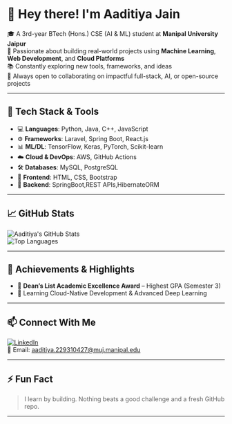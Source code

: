 <!--
**Aadi010105/Aadi010105** is a ✨ _special_ ✨ repository because its `README.md` (this file) appears on your GitHub profile.

Here are some ideas to get you started:

- 🔭 I’m currently working on ...
- 🌱 I’m currently learning ...
- 👯 I’m looking to collaborate on ...
- 🤔 I’m looking for help with ...
- 💬 Ask me about ...
- 📫 How to reach me: ...
- 😄 Pronouns: ...
- ⚡ Fun fact: ...
-->
# 👋 Hey there! I'm Aaditiya Jain

🎓 A 3rd-year BTech (Hons.) CSE (AI & ML) student at **Manipal University Jaipur**  
🚀 Passionate about building real-world projects using **Machine Learning**, **Web Development**, and **Cloud Platforms**  
📚 Constantly exploring new tools, frameworks, and ideas  
🤝 Always open to collaborating on impactful full-stack, AI, or open-source projects  

---

## 🧰 Tech Stack & Tools
- 💻 **Languages**: Python, Java, C++, JavaScript  
- ⚙️ **Frameworks**: Laravel, Spring Boot, React.js  
- 📊 **ML/DL**: TensorFlow, Keras, PyTorch, Scikit-learn  
- ☁️ **Cloud & DevOps**: AWS, GitHub Actions  
- 🛠️ **Databases**: MySQL, PostgreSQL  
- 🎨 **Frontend**: HTML, CSS, Bootstrap
- 🎨 **Backend**: SpringBoot,REST APIs,HibernateORM
 

---

## 📈 GitHub Stats
![Aaditiya's GitHub Stats](https://github-readme-stats.vercel.app/api?username=Aadi010105&theme=github_dark&show_icons=true&count_private=true)  
![Top Languages](https://github-readme-stats.vercel.app/api/top-langs/?username=Aadi010105&theme=github_dark&layout=compact)

---

## 🏅 Achievements & Highlights
- 🥇 **Dean’s List Academic Excellence Award** – Highest GPA (Semester 3)  
- 🌱 Learning Cloud-Native Development & Advanced Deep Learning  

---

## 📫 Connect With Me
[![LinkedIn](https://img.shields.io/badge/LinkedIn-blue?logo=linkedin&logoColor=white)](https://www.linkedin.com/in/aaditiya-jain-758707292/)  
📩 Email: [aaditiya.229310427@muj.manipal.edu](mailto:aaditiya.229310427@muj.manipal.edu)

---

## ⚡ Fun Fact
> I learn by building. Nothing beats a good challenge and a fresh GitHub repo.  

---


